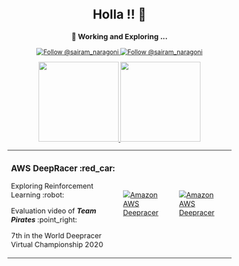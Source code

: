 <h1 align="center">
  Holla !! 👋
</h1>

<h3 align="center">
 🔭 Working and Exploring ...
</h3>

<p align="center">
  <a href="https://twitter.com/@sairam_naragoni">
    <img  src="https://img.shields.io/twitter/follow/sairam_naragoni?label=Follow%20Me&style=social" alt="Follow @sairam_naragoni" />
  </a>
  <a href="https://www.linkedin.com/in/SairamNaragoni">
    <img src="https://img.shields.io/badge/-SairamNaragoni-blue?style=flat-square&logo=Linkedin&logoColor=white&link=https://www.linkedin.com/in/SairamNaragoni" alt="Follow @sairam_naragoni" />
  </a>
</p>

<div align="center">
  <a href="https://github.com/SairamNaragoni/github-readme-stats">
    <img src="https://github-readme-stats.vercel.app/api?username=SairamNaragoni&hide=contribs,issues&show_icons=true&theme=ayu-mirage" height="180px" />
  </a>
  <a href="https://github.com/SairamNaragoni/github-readme-stats">
    <img src="https://github-readme-stats.vercel.app/api/top-langs/?username=SairamNaragoni&theme=ayu-mirage&hide=css" height="180px"/>
  </a>
</div>

<table border="0" width="100%" >
  <tr>
    <td width="50%">
      <h3>AWS DeepRacer :red_car: </h3>
      <p>Exploring Reinforcement Learning :robot: </p>
      <p>Evaluation video of <b><i>Team Pirates</i></b> :point_right:</p>
      <p>7th in the World Deepracer Virtual Championship 2020</p>
    </td>
    <td width="25%"><a position href="http://www.youtube.com/watch?feature=player_embedded&v=4PJu7KbzizY" ><img src="http://img.youtube.com/vi/4PJu7KbzizY/0.jpg" alt="Amazon AWS Deepracer" /></a></td>
    <td width="25%"><a position href="http://www.youtube.com/watch?feature=player_embedded&v=uQs49AEgvEs" ><img src="http://img.youtube.com/vi/uQs49AEgvEs/0.jpg" alt="Amazon AWS Deepracer" /></a></td>
  </tr>
</table>

  

<!--
- 🔭 Exploring ....
- 🌱 I’m currently learning ...
- 👯 I’m looking to collaborate on ...
- 🤔 I’m looking for help with ...
- 💬 Ask me about ...
- 📫 How to reach me: ...
- 😄 Pronouns: ...
- ⚡ Fun fact: ...
-->
